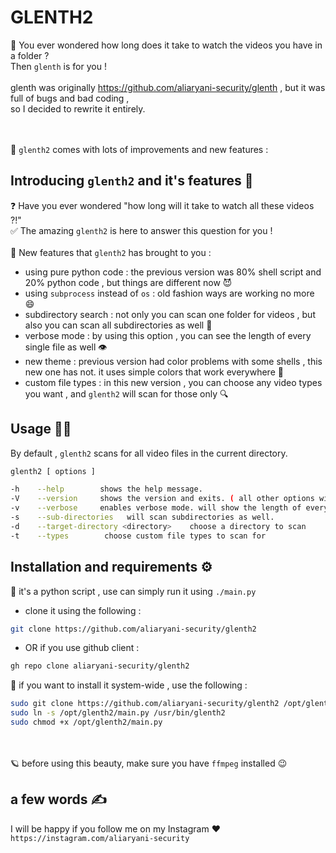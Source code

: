 # GLENTH2

🎈 You ever wondered how long does it take to watch the videos you have in a folder ?<br>Then `glenth` is for you !<br><br>glenth was originally https://github.com/aliaryani-security/glenth , but it was full of bugs and bad coding ,<br>so I decided to rewrite it entirely.

<br><br>
💎 `glenth2` comes with lots of improvements and new features :<br>
## Introducing `glenth2` and it's features 🧩
❓ Have you ever wondered "how long will it take to watch all these videos ?!"<br>
✅ The amazing `glenth2` is here to answer this question for you ! <br>
<br>
💎 New features that `glenth2` has brought to you : <br>
* using pure python code : the previous version was 80% shell script and 20% python code , but things are different now 😈
* using `subprocess` instead of `os` : old fashion ways are working no more 😄
* subdirectory search : not only you can scan one folder for videos , but also you can scan all subdirectories as well 📂
* verbose mode : by using this option , you can see the length of every single file as well 👁
* new theme : previous version had color problems with some shells , this new one has not. it uses simple colors that work everywhere 🎨
* custom file types : in this new version , you can choose any video types you want , and `glenth2` will scan for those only 🔍

## Usage 👨‍💻
By default , `glenth2` scans for all video files in the current directory. <br>
```sh
glenth2 [ options ]

-h    --help        shows the help message.
-V    --version     shows the version and exits. ( all other options will be ignored )
-v    --verbose     enables verbose mode. will show the length of every single video as well.
-s    --sub-directories   will scan subdirectories as well.
-d    --target-directory <directory>    choose a directory to scan
-t    --types        choose custom file types to scan for
```

## Installation and requirements ⚙
🎈 it's a python script , use can simply run it using `./main.py`<br>
* clone it using the following :
```sh
git clone https://github.com/aliaryani-security/glenth2
```
* OR if you use github client :
```sh
gh repo clone aliaryani-security/glenth2
```
💎 if you want to install it system-wide , use the following :
```sh
sudo git clone https://github.com/aliaryani-security/glenth2 /opt/glenth2
sudo ln -s /opt/glenth2/main.py /usr/bin/glenth2
sudo chmod +x /opt/glenth2/main.py
```
<br><br>
🪐 before using this beauty, make sure you have `ffmpeg` installed 😉
## a few words ✍
I will be happy if you follow me on my Instagram ♥<br>
`https://instagram.com/aliaryani-security`
